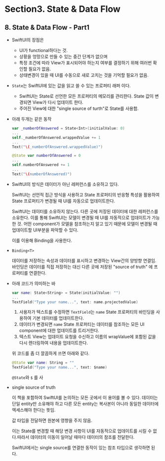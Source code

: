 # Section3. State & Data Flow

## 8. State & Data Flow - Part1

* SwiftUI의 장점은

  * UI가 functional하다는 것.
  * 상황을 엉망으로 만들 수 있는 중간 단계가 없으며
  * 특정 조건에 따라 View가 표시되어야 하는지 여부를 결정하기 위해 여러번 확인할 필요가 없음.
  * 상태변경이 있을 때 UI를 수동으로 새로 고치는 것을 기억할 필요가 없음.

* `State`는 SwiftUI에 있는 값을 읽고 쓸 수 있는 프로퍼티 래퍼 이다.

  * SwiftUI는 State로 선언한 모든 프로퍼티의 메모리를 관리한다. State 값이 변경되면 View가 다시 업데이트 한다.
  * 주어진 View에 대한 "single source of turth"로 State를 사용함.

* 아래 두개는 같은 동작

  ```swift
  var _numberOfAnswered = State<Int>(initialValue: 0)
  ...
  self._numberOfAnswered.wrappedValue += 1
  ...
  Text("\(_numberOfAnswered.wrappedValue)")
  ```

  ```swift
  @State var numberOfAnswered = 0
  ...
  self.numberOfAnswered += 1
  ...
  Text("\(numberOfAnswered)")
  ```

* SwiftUI의 방식은 데이터가 아닌 레퍼런스를 소유하고 있다.

  SwiftUI는 선언적 접근 방식을 사용하고 State 프로퍼티의 반응형 특성을 활용하여 State 프로퍼티가 변경될 때 UI를 자동으로 업데이트한다.

  SwiftUI는 데이터를 소유하지 않는다. 다른 곳에 저장된 데이터에 대한 레퍼런스를 소유한다. 이를 통해 SwiftUI는 모델이 변경될 때 UI를 자동적으로 업데이트가 가능한 것. 어떤 component가 모델을 참조하는지 알고 있기 때문에 모델이 변경될 때 업데이트할 UI부분을 파악할 수 있다.

  이를 이용해 Binding을 사용한다.

* `Binding<T>`

  데이터를 저장하는 속성과 데이터를 표시하고 변경하는 View간의 양방향 연결임. 바인딩은 데이터를 직접 저장하는 대신 다른 곳에 저장된 "source of truth" 에 프로퍼티를 연결한다.

* 아래 코드가 의미하는 바

  ```swift
  var name: State<String> = State(initialValue: "")
  ...
  TextField("Type your name...", text: name.projectedValue)
  ```

  1. 사용자가 텍스트를 수정하면 `TextField`는 `name` State 프로퍼티의 바인딩을 사용하여 기본 데이터를 업데이트한다.
  2. 데이터가 변경되면 `name` State 프로퍼티는 데이터를 참조하는 모든 UI component에 대한 업데이트를 트리거한다.
  3. 텍스트 View는 업데이트 요청을 수신하고 이름의 wrapValue에 포함된 값을 다시 렌더링하여 내용을 업데이트한다.

  위 코드를 좀 더 깔끔하게 쓰면 아래와 같다.

  ```swift
  @State var name: String = ""
  TextField("Type your name...", text: $name)
  ```

  `@State`와 `$` 를 사

* single source of truth

  이 책을 포함하여 SwiftUI를 논의하는 모든 곳에서 이 용어를 볼 수 있다.
  데이터는 단일 entity만 소유해야 하고 다른 모든 entity는 복사본이 아니라 동일한 데이터에 엑세스해야 한다는 뜻임.

  값 타입을 전달하면 원본에 영향을 주지 않음.

  이는 State를 변경할 때 해당 변경 사항이 UI를 자동적으로 업데이트를 시킬 수 없다.따라서 데이터의 이동이 일어날 때마다 데이터의 참조를 전달한다.

  SwiftUI에서는 single source를 연결한 동작이 있는 참조 타입으로 생각하면 된다.

